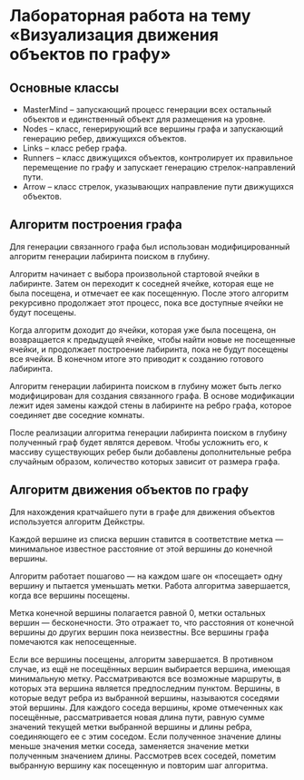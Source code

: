 # Лабораторная работа на тему  «Визуализация движения объектов по графу»

## Основные классы

- MasterMind – запускающий процесс генерации всех остальный объектов и единственный объект для размещения на уровне.
- Nodes – класс, генерирующий все вершины графа и запускающий генерацию ребер, движущихся объектов.
- Links – класс ребер графа.
- Runners – класс движущихся объектов, контролирует их правильное перемещение по графу и запускает генерацию стрелок-направлений пути.  
- Arrow – класс стрелок, указывающих направление пути движущихся объектов.
  
## Алгоритм построения графа

Для генерации связанного графа был использован модифицированный алгоритм генерации лабиринта поиском в глубину.

Алгоритм начинает с выбора произвольной стартовой ячейки в лабиринте. Затем он переходит к соседней ячейке, которая еще не была посещена, и отмечает ее как посещенную. После этого алгоритм рекурсивно продолжает этот процесс, пока все доступные ячейки не будут посещены.

Когда алгоритм доходит до ячейки, которая уже была посещена, он возвращается к предыдущей ячейке, чтобы найти новые не посещенные ячейки, и продолжает построение лабиринта, пока не будут посещены все ячейки. В конечном итоге это приводит к созданию готового лабиринта.

Алгоритм генерации лабиринта поиском в глубину может быть легко модифицирован для создания связанного графа. В основе модификации лежит идея замены каждой стены в лабиринте на ребро графа, которое соединяет две соседние комнаты. 

После реализации алгоритма генерации лабиринта поиском в глубину полученный граф будет являтся деревом. Чтобы усложнить его, к массиву существующих ребер были добавлены дополнительные ребра случайным образом, количество которых зависит от размера графа.

## Алгоритм движения объектов по графу

Для нахождения кратчайшего пути в графе для движения объектов используется алгоритм Дейкстры.

Каждой вершине из списка вершин ставится в соответствие метка — минимальное известное расстояние от этой вершины до конечной вершины.

Алгоритм работает пошагово — на каждом шаге он «посещает» одну вершину и пытается уменьшать метки. Работа алгоритма завершается, когда все вершины посещены.

Метка конечной вершины полагается равной 0, метки остальных вершин — бесконечности. Это отражает то, что расстояния от конечной вершины до других вершин пока неизвестны. Все вершины графа помечаются как непосещенные.

Если все вершины посещены, алгоритм завершается. В противном случае, из ещё не посещённых вершин выбирается вершина, имеющая минимальную метку. Рассматриваются все возможные маршруты, в которых эта вершина является предпоследним пунктом. Вершины, в которые ведут ребра из выбранной вершины, называются соседями этой вершины. Для каждого соседа вершины, кроме отмеченных как посещённые, рассматривается новая длина пути, равную сумме значений текущей метки выбранной вершины и длины ребра, соединяющего ее с этим соседом. Если полученное значение длины меньше значения метки соседа, заменяется значение метки полученным значением длины. Рассмотрев всех соседей, пометим выбранную вершину как посещенную и повторим шаг алгоритма.
